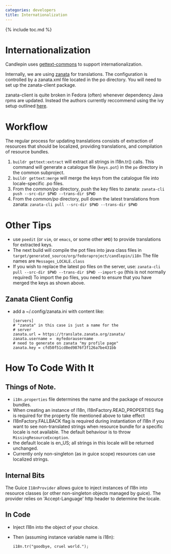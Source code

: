 ```yaml
---
categories: developers
title: Internationalization
---
```

{% include toc.md %}

# Internationalization
Candlepin uses [gettext-commons](http://code.google.com/p/gettext-commons/) to support internationalization.

Internally, we are using
[zanata](https://translate.zanata.org/zanata/project/view/candlepin) for
translations. The configuration is controlled by a zanata.xml file located in
the po directory. You will need to set up the zanata-client package.

zanata-client is quite broken in Fedora (often) whenever dependency Java rpms are updated. Instead the authors currently reccommend using the ivy setup outlined [here](https://github.com/zanata/zanata-client-ivy#installing-zanata-cli-ivy-version).

# Workflow
The regular process for updating translations consists of extraction of
resources that should be localized, providing translations, and compilation of
resource bundles.

1. `buildr gettext:extract` will extract all strings in I18n.tr() calls. This
   command will generate a catalogue file (`keys.pot`) in the `po` directory in the common subproject.
1. `buildr gettext:merge` will merge the keys from the catalogue file into locale-specific .po files.
1. From the *common/po* directory, push the key files to zanata: `zanata-cli push --src-dir $PWD --trans-dir $PWD`
1. From the *common/po* directory, pull down the latest translations from zanata:
   `zanata-cli pull --src-dir $PWD --trans-dir $PWD`

# Other Tips
* use `poedit` (or `vim`, or `emacs`, or some other `WMD`) to provide translations for extracted keys.
* The next build will compile the pot files into java class files in
  `target/generated_source/org/fedoraproject/candlepin/i18n` The file names are
  `Messages_LOCALE.class`
* If you wish to replace the latest po files on the server, use: `zanata-cli
  pull --src-dir $PWD --trans-dir $PWD --import-po` (this is not normally
  required) To import the po files, you need to ensure that you have merged the
  keys as shown above.

## Zanata Client Config
* add a ~/.config/zanata.ini with content like:

  ```
  [servers]
  # "zanata" in this case is just a name for the
  # server
  zanata.url = https://translate.zanata.org/zanata/
  zanata.username =  myfedorausername
  # need to generate on zanata "my profile page"
  zanata.key = cfd50f51cd8ed9876f3f126a7be431bb
  ```

# How To Code With It

## Things of Note.
* `i18n.properties` file determines the name and the package of resource
  bundles.
* When creating an instance of I18n, I18nFactory.READ_PROPERTIES flag is
  required for the property file mentioned above to take effect
* I18nFactory.FALLBACK flag is required during instantiation of I18n if you
  want to see non-translated strings when resource bundle for a specific locale
  is not available. The default behaviour is to throw `MissingResourceException`.
* the default locale is en_US; all strings in this locale will be returned
  unchanged.
* Currently only non-singleton (as in guice scope) resources can use localized
  strings.

## Internal Bits
The Guice `I18nProvider` allows guice to inject instances of I18n into
resource classes (or other non-singleton objects managed by guice). The
provider relies on 'Accept-Language' http header to determine the locale.

## In Code
* Inject I18n into the object of your choice.
* Then (assuming instance variable name is i18n):

  ```
  i18n.tr("goodbye, cruel world.");
   ```
